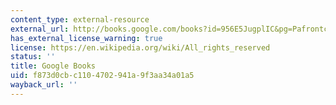 ```yaml
---
content_type: external-resource
external_url: http://books.google.com/books?id=956E5JugplIC&pg=Pafrontcover
has_external_license_warning: true
license: https://en.wikipedia.org/wiki/All_rights_reserved
status: ''
title: Google Books
uid: f873d0cb-c110-4702-941a-9f3aa34a01a5
wayback_url: ''
---
```

